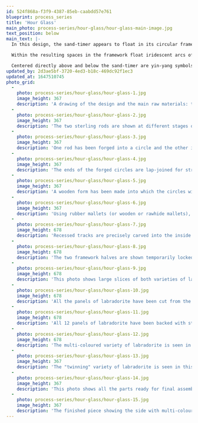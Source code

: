 ```yaml
---
id: 524f868a-f3f9-4387-85eb-caabdd57e761
blueprint: process_series
title: 'Hour Glass'
main_photo: process-series/hour-glass/hour-glass-main-image.jpg
text_position: below
main_text: |-
  In this design, the sand-timer appears to float in its circular framework. The framework spreads wide enough to serve equally as a base at the bottom and as a base when the hour glass is turned upside-down.

  Within the resulting spaces in the framework float iridescent arcs of labradorite. One arc features a fine parallel-lined crystalline pattern of blue labradorite called "twinning"; the opposite arc contains a multi-coloured variety of labradorite that is found on Tabor Island in Labrador, Canada.

  Centered directly above and below the sand-timer are yin-yang symbols in 18 k. golds and sterling. The effect is almost as if the positive/negative significance of the yin-yang is filtering down through with the sands of time.
updated_by: 2d3ae5bf-3720-4ed3-b18c-469dc92f1ec3
updated_at: 1647510745
photo_grid:
  -
    photo: process-series/hour-glass/hour-glass-1.jpg
    image_height: 367
    description: 'A drawing of the design and the main raw materials: two rectangular rods of sterling silver, the hour glass, and a sample slice of the multi-coloured labradorite.'
  -
    photo: process-series/hour-glass/hour-glass-2.jpg
    image_height: 367
    description: 'The two sterling rods are shown at different stages of being forged into circles. A cross-peen hammer is used with its rounded-rectangular hammer-head striking perpendicular to the length of the rod. The outer edge of the curve is hammered more than the inside edge thus pinching/flowing that edge more and causing the rod to steer in a curve.'
  -
    photo: process-series/hour-glass/hour-glass-3.jpg
    image_height: 367
    description: 'One rod has been forged into a circle and the other is closing in. The hammer mark-off on the finished circle clearly shows how the outer edge of the metal has been worked the most.'
  -
    photo: process-series/hour-glass/hour-glass-4.jpg
    image_height: 367
    description: 'The ends of the forged circles are lap-joined for strength. The join in the background has been soldered. The join in the foreground (not yet soldered) shows the overlapping ends and also shows the heads of two rivets that pre-lock and tighten the join in preparation to be soldered.'
  -
    photo: process-series/hour-glass/hour-glass-5.jpg
    image_height: 367
    description: 'A wooden form has been made into which the circles will be pressed.'
  -
    photo: process-series/hour-glass/hour-glass-6.jpg
    image_height: 367
    description: 'Using rubber mallets (or wooden or rawhide mallets), both circles have been uniformly pressed into the wooden form.'
  -
    photo: process-series/hour-glass/hour-glass-7.jpg
    image_height: 678
    description: 'Recessed tracks are precisely carved into the inside surfaces of the shaped circles. These tracks will eventually receive and hold the edges of the labradorite arcs. Matching flat surfaces are also filed where the two framework halves will face together (these appear as shadowy half-circle areas in the photo).'
  -
    photo: process-series/hour-glass/hour-glass-8.jpg
    image_height: 678
    description: 'The two framework halves are shown temporarily locked in place with three rivet wires through each area of contact. The recessed tracks for the edge of the labradorite can be seen. The labradorite itself will be drilled and 28 rivet wires will eventually connect through the framework and the stones. 34 holes in the framework are already drilled, 28 of which are in the track.'
  -
    photo: process-series/hour-glass/hour-glass-9.jpg
    image_height: 678
    description: 'This photo shows large slices of both varieties of labradorite. The blue labradorite in my hand is the parallel-lined crystalline structure called "twinning." The labradorite on the table is the multi-coloured variety from Tabor Island, Labrador, Canada. All the slices have been marked where they will be cut. A total of 12 panels of stone will be used (6 panels of each type) to create the two arcs.'
  -
    photo: process-series/hour-glass/hour-glass-10.jpg
    image_height: 678
    description: 'All the panels of labradorite have been cut from the slices. The four narrowest pieces have been finished. The piece in my hand shows how the stone has been backed with sterling sheet for strength (labradorite would otherwise cleave or break too easily). Onto the sterling back have been soldered two brass tubes (these appear as little dark-centered circles in the example I am holding). These tubes will receive the rivet wires. The labradorite is carefully fit to the sterling backing with its tubes, then is epoxied to it which creates a strong and precise unit. The other three narrow labradorite units are seen temporarily locked into the framework with rivet wires.'
  -
    photo: process-series/hour-glass/hour-glass-11.jpg
    image_height: 678
    description: 'All 12 panels of labradorite have been backed with sterling (with rivet tubes attached). They are seen here finished and temporarily locked into place by rivet wires. Final cutting and polishing of the curved labradorite surface was done with the panels epoxied end to end so as to create as seamless a contour as possible.'
  -
    photo: process-series/hour-glass/hour-glass-12.jpg
    image_height: 678
    description: 'The multi-coloured variety of labradorite is seen in this photo. The remaining challenge was to fit and secure the sand-timer itself. Two sterling units were made with a yin-yang symbol in each. The ends of the sand-timer are fit under the yin-yang symbols, and each unit will be secured in place with two rivet wires. Two squares of labradorite have yet to be created (from the slices shown) to fit on either side of the yin-yang.'
  -
    photo: process-series/hour-glass/hour-glass-13.jpg
    image_height: 367
    description: 'The "twinning" variety of labradorite is seen in this photo. Two squares of labradorite have yet to be created (from the slice I am holding) to fit on either side of the yin-yang.'
  -
    photo: process-series/hour-glass/hour-glass-14.jpg
    image_height: 367
    description: 'This photo shows all the parts ready for final assembly. There are 34 rivet wires, four labradorite arcs, two units with yin-yang symbols, two halves of the sterling framework, and the hour glass sand-timer.'
  -
    photo: process-series/hour-glass/hour-glass-15.jpg
    image_height: 367
    description: 'The finished piece showing the side with multi-coloured labradorite. All rivets have been set tightly to the surface of the framework, carefully filed flush and polished.'
---
```

